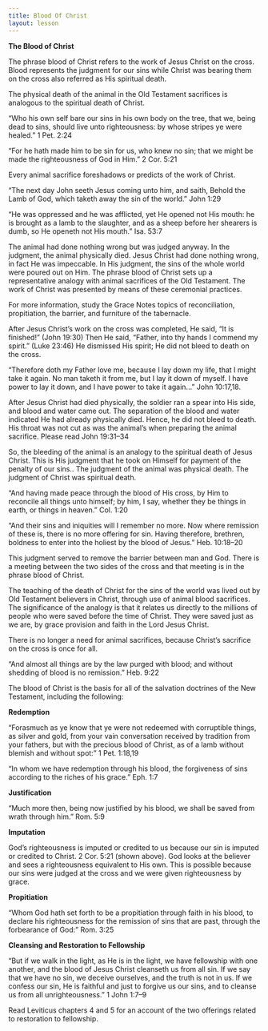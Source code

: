```yaml
---
title: Blood Of Christ
layout: lesson
---
```



**The Blood of Christ**

The phrase blood of Christ refers to the work of Jesus Christ on the
cross. Blood represents the judgment for our sins while Christ was
bearing them on the cross also referred as His spiritual death.

The physical death of the animal in the Old Testament sacrifices is
analogous to the spiritual death of Christ.

“Who his own self bare our sins in his own body on the tree, that we,
being dead to sins, should live unto righteousness: by whose stripes ye
were healed.” 1 Pet. 2:24

“For he hath made him to be sin for us, who knew no sin; that we might
be made the righteousness of God in Him.” 2 Cor. 5:21

Every animal sacrifice foreshadows or predicts of the work of Christ.

“The next day John seeth Jesus coming unto him, and saith, Behold the
Lamb of God, which taketh away the sin of the world.” John 1:29

“He was oppressed and he was afflicted, yet He opened not His mouth: he
is brought as a lamb to the slaughter, and as a sheep before her
shearers is dumb, so He openeth not His mouth.” Isa. 53:7

The animal had done nothing wrong but was judged anyway. In the
judgment, the animal physically died. Jesus Christ had done nothing
wrong, in fact He was impeccable. In His judgment, the sins of the whole
world were poured out on Him. The phrase blood of Christ sets up a
representative analogy with animal sacrifices of the Old Testament. The
work of Christ was presented by means of these ceremonial practices.

For more information, study the Grace Notes topics of reconciliation,
propitiation, the barrier, and furniture of the tabernacle.

After Jesus Christ’s work on the cross was completed, He said, “It is
finished!” (John 19:30) Then He said, “Father, into thy hands I commend
my spirit.” (Luke 23:46) He dismissed His spirit; He did not bleed to
death on the cross.

“Therefore doth my Father love me, because I lay down my life, that I
might take it again. No man taketh it from me, but I lay it down of
myself. I have power to lay it down, and I have power to take it again…”
John 10:17,18.

After Jesus Christ had died physically, the soldier ran a spear into His
side, and blood and water came out. The separation of the blood and
water indicated He had already physically died. Hence, he did not bleed
to death. His throat was not cut as was the animal’s when preparing the
animal sacrifice. Please read John 19:31–34

So, the bleeding of the animal is an analogy to the spiritual death of
Jesus Christ. This is His judgment that he took on Himself for payment
of the penalty of our sins.. The judgment of the animal was physical
death. The judgment of Christ was spiritual death.

“And having made peace through the blood of His cross, by Him to
reconcile all things unto himself; by him, I say, whether they be things
in earth, or things in heaven.” Col. 1:20

“And their sins and iniquities will I remember no more. Now where
remission of these is, there is no more offering for sin. Having
therefore, brethren, boldness to enter into the holiest by the blood of
Jesus.” Heb. 10:18–20

This judgment served to remove the barrier between man and God. There is
a meeting between the two sides of the cross and that meeting is in the
phrase blood of Christ.

The teaching of the death of Christ for the sins of the world was lived
out by Old Testament believers in Christ, through use of animal blood
sacrifices. The significance of the analogy is that it relates us
directly to the millions of people who were saved before the time of
Christ. They were saved just as we are, by grace provision and faith in
the Lord Jesus Christ.

There is no longer a need for animal sacrifices, because Christ’s
sacrifice on the cross is once for all.

“And almost all things are by the law purged with blood; and without
shedding of blood is no remission.” Heb. 9:22

The blood of Christ is the basis for all of the salvation doctrines of
the New Testament, including the following:

**Redemption**

“Forasmuch as ye know that ye were not redeemed with corruptible things,
as silver and gold, from your vain conversation received by tradition
from your fathers, but with the precious blood of Christ, as of a lamb
without blemish and without spot:” 1 Pet. 1:18,19

“In whom we have redemption through his blood, the forgiveness of sins
according to the riches of his grace.” Eph. 1:7

**Justification**

“Much more then, being now justified by his blood, we shall be saved
from wrath through him.” Rom. 5:9

**Imputation**

God’s righteousness is imputed or credited to us because our sin is
imputed or credited to Christ. 2 Cor. 5:21 (shown above). God looks at
the believer and sees a righteousness equivalent to His own. This is
possible because our sins were judged at the cross and we were given
righteousness by grace.

**Propitiation**

“Whom God hath set forth to be a propitiation through faith in his
blood, to declare his righteousness for the remission of sins that are
past, through the forbearance of God:” Rom. 3:25

**Cleansing and Restoration to Fellowship**

“But if we walk in the light, as He is in the light, we have fellowship
with one another, and the blood of Jesus Christ cleanseth us from all
sin. If we say that we have no sin, we deceive ourselves, and the truth
is not in us. If we confess our sin, He is faithful and just to forgive
us our sins, and to cleanse us from all unrighteousness.” 1 John 1:7–9

Read Leviticus chapters 4 and 5 for an account of the two offerings
related to restoration to fellowship.

